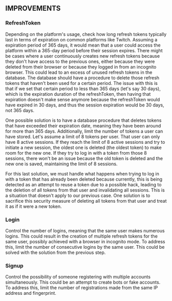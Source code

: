 ## IMPROVEMENTS

### RefreshToken

Depending on the platform's usage, check how long refresh tokens typically last in terms of expiration on common platforms like Twitch. Assuming a expiration period of 365 days, it would mean that a user could access the platform within a 365-day period before their session expires. There might be cases where a user continuously creates new refresh tokens because they don't have access to the previous ones, either because they were deleted from their browser or because they logged in from an incognito browser. This could lead to an excess of unused refresh tokens in the database. The database should have a procedure to delete those refresh tokens that haven't been used for a certain period. The issue with this is that if we set that certain period to less than 365 days (let's say 30 days), which is the expiration duration of the refreshToken, then having that expiration doesn't make sense anymore because the refreshToken would have expired in 30 days, and thus the session expiration would be 30 days, not 365 days.

One possible solution is to have a database procedure that deletes tokens that have exceeded their expiration date, meaning they have been around for more than 365 days. Additionally, limit the number of tokens a user can have stored. Let's assume a limit of 8 tokens per user. That user can only have 8 active sessions. If they reach the limit of 8 active sessions and try to initiate a new session, the oldest one is deleted (the oldest token) to make room for the new one. If they try to log in with a token from those 8 sessions, there won't be an issue because the old token is deleted and the new one is saved, maintaining the limit of 8 sessions.

For this last solution, we must handle what happens when trying to log in with a token that has already been deleted because currently, this is being detected as an attempt to reuse a token due to a possible hack, leading to the deletion of all tokens from that user and invalidating all sessions. This is a situation that doesn't apply to our previous case. One solution is to sacrifice this security measure of deleting all tokens from that user and treat it as if it were a new token.

### Login

Control the number of logins, meaning that the same user makes numerous logins. This could result in the creation of multiple refresh tokens for the same user, possibly achieved with a browser in incognito mode. To address this, limit the number of consecutive logins by the same user. This could be solved with the solution from the previous step.

### Signup

Control the possibility of someone registering with multiple accounts simultaneously. This could be an attempt to create bots or fake accounts. To address this, limit the number of registrations made from the same IP address and fingerprint.
